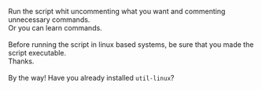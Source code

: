 Run the script whit uncommenting what you want and commenting unnecessary commands.<br>
Or you can learn commands.
<br><br>
Before running the script in linux based systems, be sure that you made the script executable.<br>
Thanks.
<br><br>
By the way! Have you already installed `util-linux`?
